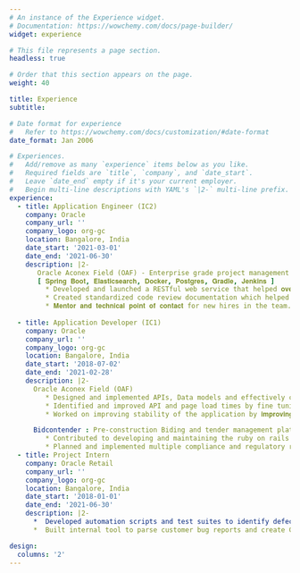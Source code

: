 ```yaml
---
# An instance of the Experience widget.
# Documentation: https://wowchemy.com/docs/page-builder/
widget: experience

# This file represents a page section.
headless: true

# Order that this section appears on the page.
weight: 40

title: Experience
subtitle:

# Date format for experience
#   Refer to https://wowchemy.com/docs/customization/#date-format
date_format: Jan 2006

# Experiences.
#   Add/remove as many `experience` items below as you like.
#   Required fields are `title`, `company`, and `date_start`.
#   Leave `date_end` empty if it's your current employer.
#   Begin multi-line descriptions with YAML's `|2-` multi-line prefix.
experience:
  - title: Application Engineer (IC2)
    company: Oracle
    company_url: ''
    company_logo: org-gc
    location: Bangalore, India
    date_start: '2021-03-01'
    date_end: '2021-06-30'
    description: |2- 
       Oracle Aconex Field (OAF) - Enterprise grade project management web application
       [ 𝐒𝐩𝐫𝐢𝐧𝐠 𝐁𝐨𝐨𝐭, 𝐄𝐥𝐚𝐬𝐭𝐢𝐜𝐬𝐞𝐚𝐫𝐜𝐡, 𝐃𝐨𝐜𝐤𝐞𝐫, 𝐏𝐨𝐬𝐭𝐠𝐫𝐞𝐬, 𝐆𝐫𝐚𝐝𝐥𝐞, 𝐉𝐞𝐧𝐤𝐢𝐧𝐬 ]
         * Developed and launched a RESTful web service that helped 𝐨𝐯𝐞𝐫𝐜𝐨𝐦𝐞 𝐜𝐨𝐦𝐩𝐞𝐭𝐢𝐭𝐢𝐨𝐧 𝐢𝐧 𝐭𝐡𝐞 𝐔𝐒 𝐦𝐚𝐫𝐤𝐞𝐭.
         * Created standardized code review documentation which helped streamline the process and 𝐫𝐞𝐝𝐮𝐜𝐞𝐝 𝐫𝐞𝐯𝐢𝐞𝐰 𝐭𝐢𝐦𝐞 𝐛𝐲 𝟒𝟎%. 
         * 𝐌𝐞𝐧𝐭𝐨𝐫 𝐚𝐧𝐝 𝐭𝐞𝐜𝐡𝐧𝐢𝐜𝐚𝐥 𝐩𝐨𝐢𝐧𝐭 𝐨𝐟 𝐜𝐨𝐧𝐭𝐚𝐜𝐭 for new hires in the team.
        
  - title: Application Developer (IC1)
    company: Oracle
    company_url: ''
    company_logo: org-gc
    location: Bangalore, India
    date_start: '2018-07-02'
    date_end: '2021-02-28'
    description: |2-
      Oracle Aconex Field (OAF)
         * Designed and implemented APIs, Data models and effectively collaborated with UI developers, UX designers and product managers, keeping in mind the 𝐞𝐧𝐝-𝐮𝐬𝐞𝐫 𝐞𝐱𝐩𝐞𝐫𝐢𝐞𝐧𝐜𝐞.
         * Identified and improved API and page load times by fine tuning entity relations and API contracts
         * Worked on improving stability of the application by 𝐢𝐦𝐩𝐫𝐨𝐯𝐢𝐧𝐠 𝐜𝐨𝐝𝐞 𝐜𝐨𝐯𝐞𝐫𝐚𝐠𝐞 𝐛𝐲 𝟑𝟎% through Junit tests.

      Bidcontender : Pre-construction Biding and tender management platform | [ 𝐑𝐮𝐛𝐲 𝐨𝐧 𝐫𝐚𝐢𝐥𝐬 𝐚𝐧𝐝 𝐀𝐖𝐒 (𝐄𝐂𝟐, 𝐒𝟑, 𝐑𝐃𝐒, 𝐒𝐐𝐒) ]
         * Contributed to developing and maintaining the ruby on rails web application through it’s end-of-life phase.
         * Planned and implemented multiple compliance and regulatory requirements for different components like 𝐮𝐬𝐞𝐫 𝐩𝐚𝐬𝐬𝐰𝐨𝐫𝐝 𝐮𝐩𝐠𝐫𝐚𝐝𝐞 𝐚𝐧𝐝 𝐫𝐨𝐭𝐚𝐭𝐢𝐨𝐧, 𝐬𝐮𝐛𝐬𝐜𝐫𝐢𝐩𝐭𝐢𝐨𝐧𝐬 𝐚𝐧𝐝 𝐛𝐚𝐬𝐢𝐜 𝐚𝐜𝐜𝐞𝐬𝐬𝐢𝐛𝐢𝐥𝐢𝐭𝐲 𝐟𝐨𝐫 𝟔𝟓𝐤+ 𝐚𝐜𝐭𝐢𝐯𝐞 𝐮𝐬𝐞𝐫𝐬.
  - title: Project Intern
    company: Oracle Retail
    company_url: ''
    company_logo: org-gc
    location: Bangalore, India
    date_start: '2018-01-01'
    date_end: '2021-06-30'
    description: |2-
      *  Developed automation scripts and test suites to identify defects and bottlenecks which ensured product stability and performance, 𝐓𝐞𝐜𝐡𝐧𝐨𝐥𝐨𝐠𝐢𝐞𝐬 : 𝐎𝐩𝐞𝐧𝐒𝐜𝐫𝐢𝐩𝐭 𝐚𝐮𝐭𝐨𝐦𝐚𝐭𝐢𝐨𝐧, 𝐣𝐚𝐯𝐚, 𝐒𝐕𝐍.
      *  Built internal tool to parse customer bug reports and create CSV test data bank, saving teams’ 𝟐𝟓+ 𝐩𝐞𝐫𝐬𝐨𝐧 𝐡𝐨𝐮𝐫𝐬 𝐩𝐞𝐫 𝐰𝐞𝐞𝐤

design:
  columns: '2'
---
```

